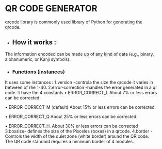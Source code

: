 # QR CODE GENERATOR



qrcode library is commonly used library of Python for generating the qrcode. 


- ## How it works :
The information encoded can be made up of any kind of data (e.g., binary, alphanumeric, or Kanji symbols). 


- ### Functions (instances) 
It uses some instances :
1.version -controla the size the qrcode it varies in between of rhe 1-40.
2.error-correction -handles the error generated in a qr code. It have the 4 constants 
• ERROR_CORRECT_L
About 7% or less errors can be corrected.

• ERROR_CORRECT_M (default)
About 15% or less errors can be corrected.

• ERROR_CORRECT_Q
About 25% or less errors can be corrected.

• ERROR_CORRECT_H.
About 30% or less errors can be corrected
3.boxsize- defines the size of the Pixceles (boxes) in a qrcode. 
4.border -Controls the width of the quiet zone (white border) around the QR code. The QR code standard requires a minimum border of 4 modules.
